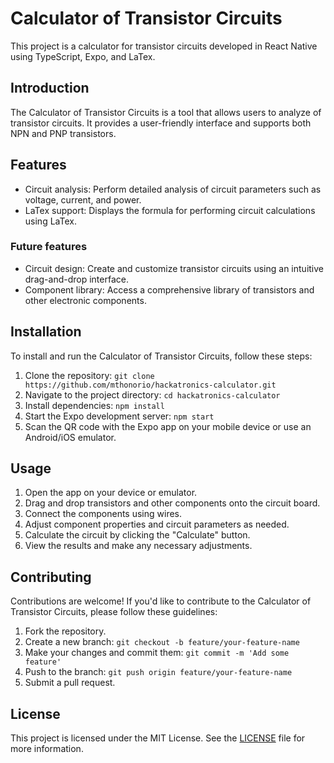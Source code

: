 # Calculator of Transistor Circuits

This project is a calculator for transistor circuits developed in React Native using TypeScript, Expo, and LaTex.

## Introduction

The Calculator of Transistor Circuits is a tool that allows users to analyze of transistor circuits. It provides a user-friendly interface and supports both NPN and PNP transistors.

## Features

- Circuit analysis: Perform detailed analysis of circuit parameters such as voltage, current, and power.
- LaTex support: Displays the formula for performing circuit calculations using LaTex.

### Future features

- Circuit design: Create and customize transistor circuits using an intuitive drag-and-drop interface.
- Component library: Access a comprehensive library of transistors and other electronic components.

## Installation

To install and run the Calculator of Transistor Circuits, follow these steps:

1. Clone the repository: `git clone https://github.com/mthonorio/hackatronics-calculator.git`
2. Navigate to the project directory: `cd hackatronics-calculator`
3. Install dependencies: `npm install`
4. Start the Expo development server: `npm start`
5. Scan the QR code with the Expo app on your mobile device or use an Android/iOS emulator.

## Usage

1. Open the app on your device or emulator.
2. Drag and drop transistors and other components onto the circuit board.
3. Connect the components using wires.
4. Adjust component properties and circuit parameters as needed.
5. Calculate the circuit by clicking the "Calculate" button.
6. View the results and make any necessary adjustments.

## Contributing

Contributions are welcome! If you'd like to contribute to the Calculator of Transistor Circuits, please follow these guidelines:

1. Fork the repository.
2. Create a new branch: `git checkout -b feature/your-feature-name`
3. Make your changes and commit them: `git commit -m 'Add some feature'`
4. Push to the branch: `git push origin feature/your-feature-name`
5. Submit a pull request.

## License

This project is licensed under the MIT License. See the [LICENSE](LICENSE) file for more information.
